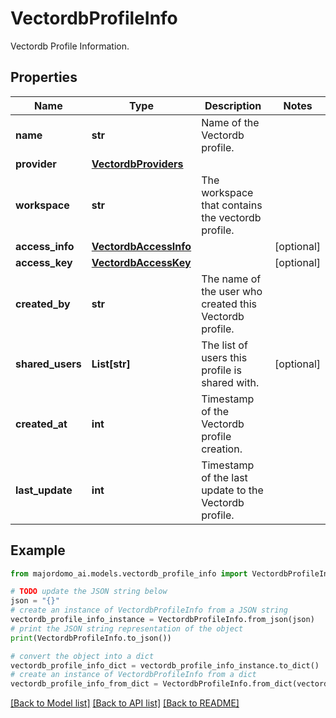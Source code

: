 # VectordbProfileInfo

Vectordb Profile Information.

## Properties

Name | Type | Description | Notes
------------ | ------------- | ------------- | -------------
**name** | **str** | Name of the Vectordb profile. | 
**provider** | [**VectordbProviders**](VectordbProviders.md) |  | 
**workspace** | **str** | The workspace that contains the vectordb profile. | 
**access_info** | [**VectordbAccessInfo**](VectordbAccessInfo.md) |  | [optional] 
**access_key** | [**VectordbAccessKey**](VectordbAccessKey.md) |  | [optional] 
**created_by** | **str** | The name of the user who created this Vectordb profile. | 
**shared_users** | **List[str]** | The list of users this profile is shared with. | [optional] 
**created_at** | **int** | Timestamp of the Vectordb profile creation. | 
**last_update** | **int** | Timestamp of the last update to the Vectordb profile. | 

## Example

```python
from majordomo_ai.models.vectordb_profile_info import VectordbProfileInfo

# TODO update the JSON string below
json = "{}"
# create an instance of VectordbProfileInfo from a JSON string
vectordb_profile_info_instance = VectordbProfileInfo.from_json(json)
# print the JSON string representation of the object
print(VectordbProfileInfo.to_json())

# convert the object into a dict
vectordb_profile_info_dict = vectordb_profile_info_instance.to_dict()
# create an instance of VectordbProfileInfo from a dict
vectordb_profile_info_from_dict = VectordbProfileInfo.from_dict(vectordb_profile_info_dict)
```
[[Back to Model list]](../README.md#documentation-for-models) [[Back to API list]](../README.md#documentation-for-api-endpoints) [[Back to README]](../README.md)


